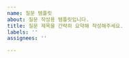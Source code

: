 ```yaml
---
name: 질문 템플릿
about: 질문 작성용 템플릿입니다.
title: 질문 제목을 간략히 요약해 작성해주세요.
labels: ''
assignees: ''

---
```


<!--
질문 작성 전 동일한 내용의 질문이 이미 있는지 꼭 확인해주세요.
-->
